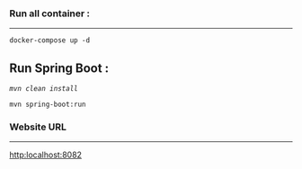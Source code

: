 ### Run all container : 

---

`docker-compose up -d`

## Run Spring Boot :

_`mvn clean install`_

`mvn spring-boot:run`

### Website URL

---

[http:]()[localhost:8082](http://localhost:8082)
